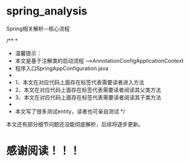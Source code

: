 # spring_analysis
Spring相关解析--核心流程




/**
 *
 * 温馨提示：
 * 本文是基于注解类的启动流程 -->AnnotationConfigApplicationContext
 * 程序入口SpringAppConfiguration.java
 *
 * 1、本文在对应代码上面存在<down/>标签代表需要读者进入方法
 * 2、本文在对应代码上面存在<parent/>标签代表需要读者阅读其父类方法
 * 3、本文在对应代码上面存在<child/>标签代表需要读者阅读其子类方法
 *
 * 本文写了很多测试entity，读者也可亲自测试
 */
 
 本文还有部分细节问题还没能彻底解析，后续将逐步更新。
 
 # 感谢阅读！！！



